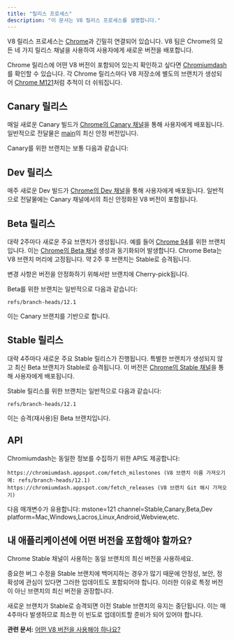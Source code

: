 ```yaml
---
title: "릴리스 프로세스"
description: "이 문서는 V8 릴리스 프로세스를 설명합니다."
---
```

V8 릴리스 프로세스는 [Chrome](https://www.chromium.org/getting-involved/dev-channel)과 긴밀히 연결되어 있습니다. V8 팀은 Chrome의 모든 네 가지 릴리스 채널을 사용하여 사용자에게 새로운 버전을 배포합니다.

Chrome 릴리스에 어떤 V8 버전이 포함되어 있는지 확인하고 싶다면 [Chromiumdash](https://chromiumdash.appspot.com/releases)를 확인할 수 있습니다. 각 Chrome 릴리스마다 V8 저장소에 별도의 브랜치가 생성되어 [Chrome M121](https://chromium.googlesource.com/v8/v8/+log/refs/branch-heads/12.1)처럼 추적이 더 쉬워집니다.

## Canary 릴리스

매일 새로운 Canary 빌드가 [Chrome의 Canary 채널](https://www.google.com/chrome/browser/canary.html?platform=win64)을 통해 사용자에게 배포됩니다. 일반적으로 전달물은 [main](https://chromium.googlesource.com/v8/v8.git/+/refs/heads/main)의 최신 안정 버전입니다.

Canary를 위한 브랜치는 보통 다음과 같습니다:

## Dev 릴리스

매주 새로운 Dev 빌드가 [Chrome의 Dev 채널](https://www.google.com/chrome/browser/desktop/index.html?extra=devchannel&platform=win64)을 통해 사용자에게 배포됩니다. 일반적으로 전달물에는 Canary 채널에서의 최신 안정화된 V8 버전이 포함됩니다.


## Beta 릴리스

대략 2주마다 새로운 주요 브랜치가 생성됩니다. 예를 들어 [Chrome 94](https://chromium.googlesource.com/v8/v8.git/+log/branch-heads/9.4)를 위한 브랜치입니다. 이는 [Chrome의 Beta 채널](https://www.google.com/chrome/browser/beta.html?platform=win64) 생성과 동기화되어 발생합니다. Chrome Beta는 V8 브랜치 머리에 고정됩니다. 약 2주 후 브랜치는 Stable로 승격됩니다.

변경 사항은 버전을 안정화하기 위해서만 브랜치에 Cherry-pick됩니다.

Beta를 위한 브랜치는 일반적으로 다음과 같습니다:

```
refs/branch-heads/12.1
```

이는 Canary 브랜치를 기반으로 합니다.

## Stable 릴리스

대략 4주마다 새로운 주요 Stable 릴리스가 진행됩니다. 특별한 브랜치가 생성되지 않고 최신 Beta 브랜치가 Stable로 승격됩니다. 이 버전은 [Chrome의 Stable 채널](https://www.google.com/chrome/browser/desktop/index.html?platform=win64)을 통해 사용자에게 배포됩니다.

Stable 릴리스를 위한 브랜치는 일반적으로 다음과 같습니다:

```
refs/branch-heads/12.1
```

이는 승격(재사용)된 Beta 브랜치입니다.

## API

Chromiumdash는 동일한 정보를 수집하기 위한 API도 제공합니다:

```
https://chromiumdash.appspot.com/fetch_milestones (V8 브랜치 이름 가져오기 예: refs/branch-heads/12.1)
https://chromiumdash.appspot.com/fetch_releases (V8 브랜치 Git 해시 가져오기)
```

다음 매개변수가 유용합니다:
mstone=121
channel=Stable,Canary,Beta,Dev
platform=Mac,Windows,Lacros,Linux,Android,Webview,etc.

## 내 애플리케이션에 어떤 버전을 포함해야 할까요?

Chrome Stable 채널이 사용하는 동일 브랜치의 최신 버전을 사용하세요.

중요한 버그 수정을 Stable 브랜치에 백머지하는 경우가 많기 때문에 안정성, 보안, 정확성에 관심이 있다면 그러한 업데이트도 포함되어야 합니다. 이러한 이유로 특정 버전이 아닌 브랜치의 최신 버전을 권장합니다.

새로운 브랜치가 Stable로 승격되면 이전 Stable 브랜치의 유지는 중단됩니다. 이는 매 4주마다 발생하므로 최소한 이 빈도로 업데이트할 준비가 되어 있어야 합니다.

**관련 문서:** [어떤 V8 버전을 사용해야 하나요?](/docs/version-numbers#which-v8-version-should-i-use%3F)
